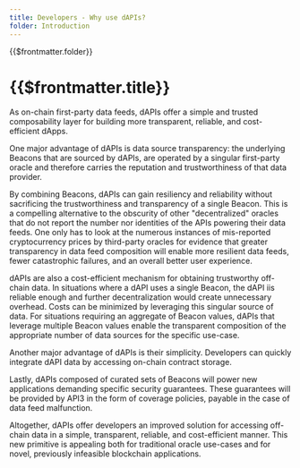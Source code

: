 ```yaml
---
title: Developers - Why use dAPIs?
folder: Introduction
---
```


<TitleSpan>{{$frontmatter.folder}}</TitleSpan>

# {{$frontmatter.title}}

<VersionWarning/>

<!--TocHeader />
<TOC class="table-of-contents" :include-level="[2,3]" /-->

As on-chain first-party data feeds, dAPIs offer a simple and trusted
composability layer for building more transparent, reliable, and cost-efficient
dApps.

One major advantage of dAPIs is data source transparency: the underlying Beacons
that are sourced by dAPIs, are operated by a singular first-party oracle and
therefore carries the reputation and trustworthiness of that data provider.

By combining Beacons, dAPIs can gain resiliency and reliability without
sacrificing the trustworthiness and transparency of a single Beacon. This is a
compelling alternative to the obscurity of other "decentralized" oracles that do
not report the number nor identities of the APIs powering their data feeds. One
only has to look at the numerous instances of mis-reported cryptocurrency prices
by third-party oracles for evidence that greater transparency in data feed
composition will enable more resilient data feeds, fewer catastrophic failures,
and an overall better user experience.

dAPIs are also a cost-efficient mechanism for obtaining trustworthy off-chain
data. In situations where a dAPI uses a single Beacon, the dAPI iis reliable
enough and further decentralization would create unnecessary overhead. Costs can
be minimized by leveraging this singular source of data. For situations
requiring an aggregate of Beacon values, dAPIs that leverage multiple Beacon
values enable the transparent composition of the appropriate number of data
sources for the specific use-case.

Another major advantage of dAPIs is their simplicity. Developers can quickly
integrate dAPI data by accessing on-chain contract storage.

Lastly, dAPIs composed of curated sets of Beacons will power new applications
demanding specific security guarantees. These guarantees will be provided by
API3 in the form of coverage policies, payable in the case of data feed
malfunction.

Altogether, dAPIs offer developers an improved solution for accessing off-chain
data in a simple, transparent, reliable, and cost-efficient manner. This new
primitive is appealing both for traditional oracle use-cases and for novel,
previously infeasible blockchain applications.
